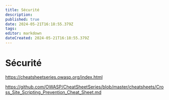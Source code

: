```yaml
---
title: Sécurité
description: 
published: true
date: 2024-05-21T16:18:55.379Z
tags: 
editor: markdown
dateCreated: 2024-05-21T16:18:55.379Z
---
```


# Sécurité

<https://cheatsheetseries.owasp.org/index.html>

<https://github.com/OWASP/CheatSheetSeries/blob/master/cheatsheets/Cross_Site_Scripting_Prevention_Cheat_Sheet.md>